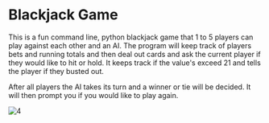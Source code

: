# Blackjack Game

This is a fun command line, python blackjack game that 1 to 5 players can play against each other and an AI. The program will keep track of players bets and running totals
and then deal out cards and ask the current player if they would like to hit or hold. It keeps track if the value's exceed 21 and tells the player if they busted out.

After all players the AI takes its turn and a winner or tie will be decided. It will then prompt you if you would like to play again.

![4](https://user-images.githubusercontent.com/75790311/170790210-b2fb0f28-6d5c-4259-8896-3c7ba4ded8bd.PNG)
